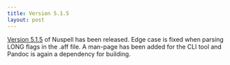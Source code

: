 ```yaml
---
title: Version 5.1.5
layout: post
---
```

[Version 5.1.5](https://github.com/nuspell/nuspell/releases/tag/v5.1.5) of
Nuspell has been released. Edge case is fixed when parsing LONG flags in the
.aff file. A man-page has been added for the CLI tool and Pandoc is again a
dependency for building.
